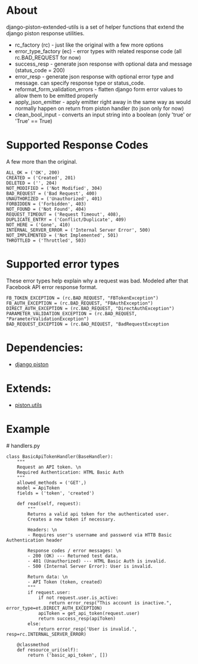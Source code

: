 # About

django-piston-extended-utils is a set of helper functions that extend the django piston response utilities.

* rc_factory (rc) - just like the original with a few more options
* error_type_factory (ec) - error types with related response code (all rc.BAD_REQUEST for now)
* success_resp - generate json response with optional data and message (status_code = 200)
* error_resp - generate json response with optional error type and message. can specify response type or status_code.
* reformat_form_validation_errors - flatten django form error values to allow them to be emitted properly
* apply_json_emitter - apply emitter right away in the same way as would normally happen on return from piston handler (to json only for now)
* clean_bool_input - converts an input string into a boolean (only 'true' or 'True' == True)

# Supported Response Codes

A few more than the original.

    ALL_OK = ('OK', 200)
    CREATED = ('Created', 201)
    DELETED = ('', 204)
    NOT_MODIFIED = ('Not Modified', 304)
    BAD_REQUEST = ('Bad Request', 400)
    UNAUTHORIZED = ('Unauthorized', 401)
    FORBIDDEN = ('Forbidden', 403)
    NOT_FOUND = ('Not Found', 404)
    REQUEST_TIMEOUT = ('Request Timeout', 408),
    DUPLICATE_ENTRY = ('Conflict/Duplicate', 409)
    NOT_HERE = ('Gone', 410)
    INTERNAL_SERVER_ERROR = ('Internal Server Error', 500)
    NOT_IMPLEMENTED = ('Not Implemented', 501)
    THROTTLED = ('Throttled', 503)


# Supported error types

These error types help explain why a request was bad.  Modeled after that Facebook API error response format.

    FB_TOKEN_EXCEPTION = (rc.BAD_REQUEST, "FBTokenException")
    FB_AUTH_EXCEPTION = (rc.BAD_REQUEST, "FBAuthException")
    DIRECT_AUTH_EXCEPTION = (rc.BAD_REQUEST, "DirectAuthException")
    PARAMETER_VALIDATION_EXCEPTION = (rc.BAD_REQUEST, "ParameterValidationException")
    BAD_REQUEST_EXCEPTION = (rc.BAD_REQUEST, "BadRequestException


# Dependencies: 
* [django piston](https://bitbucket.org/jespern/django-piston)


# Extends:  
* [piston.utils](https://bitbucket.org/jespern/django-piston/src/c4b2d21db51a/piston/utils.py)


# Example

\# handlers.py

    class BasicApiTokenHandler(BaseHandler):
        """
        Request an API token. \n
        Required Authentication: HTML Basic Auth
        """
        allowed_methods = ('GET',)
        model = ApiToken
        fields = ('token', 'created')
        
        def read(self, request):
            """
            Returns a valid api token for the authenticated user.
            Creates a new token if necessary.
            
            Headers: \n
            - Requires user's username and password via HTTB Basic Authentication header
            
            Response codes / error messages: \n
            - 200 (OK) --- Returned test data.
            - 401 (Unauthorized) --- HTML Basic Auth is invalid.
            - 500 (Internal Server Error): User is invalid.
            
            Return data: \n
            - API Token (token, created)
            """
            if request.user:
                if not request.user.is_active:
                    return error_resp("This account is inactive.", error_type=et.DIRECT_AUTH_EXCEPTION)
                apiToken = get_api_token(request.user)
                return success_resp(apiToken)
            else:
                return error_resp('User is invalid.', resp=rc.INTERNAL_SERVER_ERROR)

        @classmethod
        def resource_uri(self):
            return ('basic_api_token', [])
